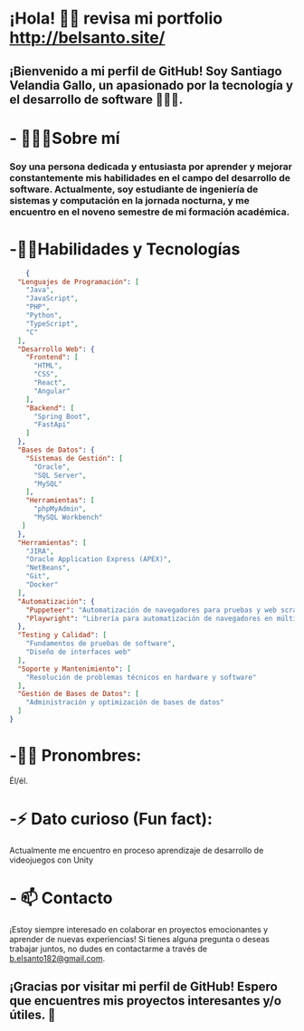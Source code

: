 <!--
**BelsantoUQ/BelsantoUQ** is a ✨ _special_ ✨ repository because its `README.md` (this file) appears on your GitHub profile.

Here are some ideas to get you started:

- 🔭 I’m currently working on ...
- 🌱 I’m currently learning ...
- 👯 I’m looking to collaborate on ...
- 🤔 I’m looking for help with ...
- 💬 Ask me about ...
- 📫 How to reach me: ...
- 😄 Pronouns: ...
- ⚡ Fun fact: ...

Proyectos Destacados
[Proyecto 1](enlace al proyecto 1): Descripción breve del proyecto y su importancia.
[Proyecto 2](enlace al proyecto 2): Descripción breve del proyecto y su impacto.
[Proyecto 3](enlace al proyecto 3): Descripción breve del proyecto y sus resultados.
-->

# ¡Hola! 👋😄 revisa mi portfolio http://belsanto.site/ 
## ¡Bienvenido a mi perfil de GitHub! Soy Santiago Velandia Gallo, un apasionado por la tecnología y el desarrollo de software 🌿👩‍💻.

# - 🧑🏽‍🌾Sobre mí
 ### Soy una persona dedicada y entusiasta por aprender y mejorar constantemente mis habilidades en el campo del desarrollo de software. Actualmente, soy estudiante de ingeniería de sistemas y computación en la jornada nocturna, y me encuentro en el noveno semestre de mi formación académica.

# -👨‍💼Habilidades y Tecnologías
```json
    {
  "Lenguajes de Programación": [
    "Java",
    "JavaScript",
    "PHP",
    "Python",
    "TypeScript",
    "C"
  ],
  "Desarrollo Web": {
    "Frontend": [
      "HTML",
      "CSS",
      "React",
      "Angular"
    ],
    "Backend": [
      "Spring Boot",
      "FastApi"
    ]
  },
  "Bases de Datos": {
    "Sistemas de Gestión": [
      "Oracle",
      "SQL Server",
      "MySQL"
    ],
    "Herramientas": [
      "phpMyAdmin",
      "MySQL Workbench"
   ]
  },
  "Herramientas": [
    "JIRA",
    "Oracle Application Express (APEX)",
    "NetBeans",
    "Git",
    "Docker"
  ],
  "Automatización": {
    "Puppeteer": "Automatización de navegadores para pruebas y web scraping en JavaScript.",
    "Playwright": "Librería para automatización de navegadores en múltiples motores (Chromium, Firefox, WebKit)."
  },
  "Testing y Calidad": [
    "Fundamentos de pruebas de software",
    "Diseño de interfaces web"
  ],
  "Soporte y Mantenimiento": [
    "Resolución de problemas técnicos en hardware y software"
  ],
  "Gestión de Bases de Datos": [
    "Administración y optimización de bases de datos"
  ]
}
```
# -🤵🏽 Pronombres: 
  Él/él.
# -⚡ Dato curioso (Fun fact): 
  Actualmente me encuentro en proceso aprendizaje de desarrollo de videojuegos con Unity
# - 📫 Contacto
  ¡Estoy siempre interesado en colaborar en proyectos emocionantes y aprender de nuevas experiencias! Si tienes alguna pregunta o deseas trabajar juntos, no dudes en contactarme a través de b.elsanto182@gmail.com.

## ¡Gracias por visitar mi perfil de GitHub! Espero que encuentres mis proyectos interesantes y/o útiles. 😬 
